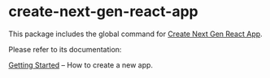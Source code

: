 # create-next-gen-react-app

This package includes the global command for [Create Next Gen React App](https://github.com/clearfeld/create-next-gen-react-app/).

Please refer to its documentation:

[Getting Started](https://create-next-gen-react-app.vercel.app/) – How to create a new app.
